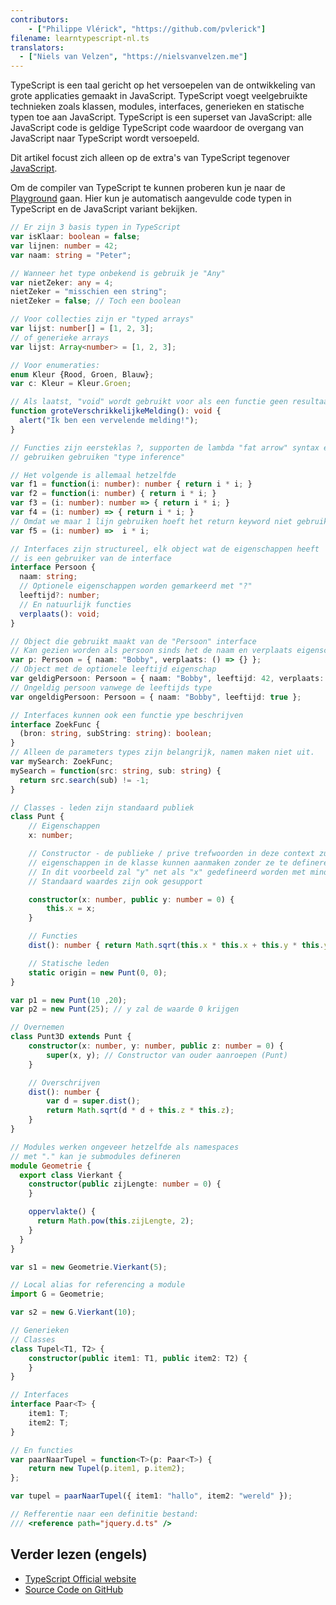 ```yaml
---
contributors:
    - ["Philippe Vlérick", "https://github.com/pvlerick"]
filename: learntypescript-nl.ts
translators:
  - ["Niels van Velzen", "https://nielsvanvelzen.me"]
---
```


TypeScript is een taal gericht op het versoepelen van de ontwikkeling van
grote applicaties gemaakt in JavaScript.
TypeScript voegt veelgebruikte technieken zoals klassen, modules, interfaces,
generieken en statische typen toe aan JavaScript.
TypeScript is een superset van JavaScript: alle JavaScript code is geldige
TypeScript code waardoor de overgang van JavaScript naar TypeScript wordt versoepeld.

Dit artikel focust zich alleen op de extra's van TypeScript tegenover [JavaScript](../javascript-nl/).

Om de compiler van TypeScript te kunnen proberen kun je naar de [Playground](https://www.typescriptlang.org/Playground) gaan.
Hier kun je automatisch aangevulde code typen in TypeScript en de JavaScript variant bekijken.

```ts
// Er zijn 3 basis typen in TypeScript
var isKlaar: boolean = false;
var lijnen: number = 42;
var naam: string = "Peter";

// Wanneer het type onbekend is gebruik je "Any"
var nietZeker: any = 4;
nietZeker = "misschien een string";
nietZeker = false; // Toch een boolean

// Voor collecties zijn er "typed arrays"
var lijst: number[] = [1, 2, 3];
// of generieke arrays
var lijst: Array<number> = [1, 2, 3];

// Voor enumeraties:
enum Kleur {Rood, Groen, Blauw};
var c: Kleur = Kleur.Groen;

// Als laatst, "void" wordt gebruikt voor als een functie geen resultaat geeft
function groteVerschrikkelijkeMelding(): void {
  alert("Ik ben een vervelende melding!");
}

// Functies zijn eersteklas ?, supporten de lambda "fat arrow" syntax en
// gebruiken gebruiken "type inference"

// Het volgende is allemaal hetzelfde
var f1 = function(i: number): number { return i * i; }
var f2 = function(i: number) { return i * i; }
var f3 = (i: number): number => { return i * i; }
var f4 = (i: number) => { return i * i; }
// Omdat we maar 1 lijn gebruiken hoeft het return keyword niet gebruikt te worden
var f5 = (i: number) =>  i * i;

// Interfaces zijn structureel, elk object wat de eigenschappen heeft
// is een gebruiker van de interface
interface Persoon {
  naam: string;
  // Optionele eigenschappen worden gemarkeerd met "?"
  leeftijd?: number;
  // En natuurlijk functies
  verplaats(): void;
}

// Object die gebruikt maakt van de "Persoon" interface
// Kan gezien worden als persoon sinds het de naam en verplaats eigenschappen bevat
var p: Persoon = { naam: "Bobby", verplaats: () => {} };
// Object met de optionele leeftijd eigenschap
var geldigPersoon: Persoon = { naam: "Bobby", leeftijd: 42, verplaats: () => {} };
// Ongeldig persoon vanwege de leeftijds type
var ongeldigPersoon: Persoon = { naam: "Bobby", leeftijd: true };

// Interfaces kunnen ook een functie ype beschrijven
interface ZoekFunc {
  (bron: string, subString: string): boolean;
}
// Alleen de parameters types zijn belangrijk, namen maken niet uit.
var mySearch: ZoekFunc;
mySearch = function(src: string, sub: string) {
  return src.search(sub) != -1;
}

// Classes - leden zijn standaard publiek
class Punt {
    // Eigenschappen
    x: number;

    // Constructor - de publieke / prive trefwoorden in deze context zullen
    // eigenschappen in de klasse kunnen aanmaken zonder ze te defineren.
    // In dit voorbeeld zal "y" net als "x" gedefineerd worden met minder code.
    // Standaard waardes zijn ook gesupport

    constructor(x: number, public y: number = 0) {
        this.x = x;
    }

    // Functies
    dist(): number { return Math.sqrt(this.x * this.x + this.y * this.y); }

    // Statische leden
    static origin = new Punt(0, 0);
}

var p1 = new Punt(10 ,20);
var p2 = new Punt(25); // y zal de waarde 0 krijgen

// Overnemen
class Punt3D extends Punt {
    constructor(x: number, y: number, public z: number = 0) {
        super(x, y); // Constructor van ouder aanroepen (Punt)
    }

    // Overschrijven
    dist(): number {
        var d = super.dist();
        return Math.sqrt(d * d + this.z * this.z);
    }
}

// Modules werken ongeveer hetzelfde als namespaces
// met "." kan je submodules defineren
module Geometrie {
  export class Vierkant {
    constructor(public zijLengte: number = 0) {
    }

    oppervlakte() {
      return Math.pow(this.zijLengte, 2);
    }
  }
}

var s1 = new Geometrie.Vierkant(5);

// Local alias for referencing a module
import G = Geometrie;

var s2 = new G.Vierkant(10);

// Generieken
// Classes
class Tupel<T1, T2> {
    constructor(public item1: T1, public item2: T2) {
    }
}

// Interfaces
interface Paar<T> {
    item1: T;
    item2: T;
}

// En functies
var paarNaarTupel = function<T>(p: Paar<T>) {
    return new Tupel(p.item1, p.item2);
};

var tupel = paarNaarTupel({ item1: "hallo", item2: "wereld" });

// Refferentie naar een definitie bestand:
/// <reference path="jquery.d.ts" />
```

## Verder lezen (engels)

* [TypeScript Official website](https://www.typescriptlang.org/)
* [Source Code on GitHub](https://github.com/microsoft/TypeScript)
